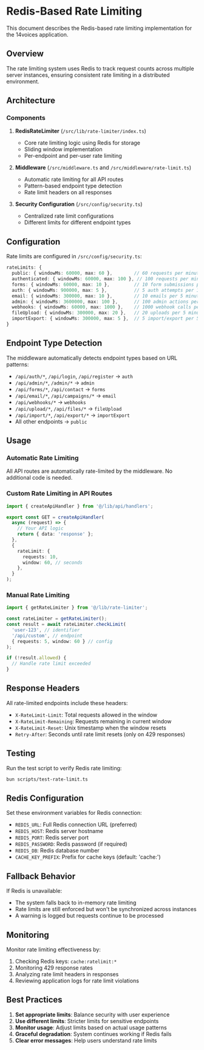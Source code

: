 # Redis-Based Rate Limiting

This document describes the Redis-based rate limiting implementation for the 14voices application.

## Overview

The rate limiting system uses Redis to track request counts across multiple server instances, ensuring consistent rate limiting in a distributed environment.

## Architecture

### Components

1. **RedisRateLimiter** (`/src/lib/rate-limiter/index.ts`)
   - Core rate limiting logic using Redis for storage
   - Sliding window implementation
   - Per-endpoint and per-user rate limiting

2. **Middleware** (`/src/middleware.ts` and `/src/middleware/rate-limit.ts`)
   - Automatic rate limiting for all API routes
   - Pattern-based endpoint type detection
   - Rate limit headers on all responses

3. **Security Configuration** (`/src/config/security.ts`)
   - Centralized rate limit configurations
   - Different limits for different endpoint types

## Configuration

Rate limits are configured in `/src/config/security.ts`:

```typescript
rateLimits: {
  public: { windowMs: 60000, max: 60 },        // 60 requests per minute
  authenticated: { windowMs: 60000, max: 100 }, // 100 requests per minute
  forms: { windowMs: 60000, max: 10 },         // 10 form submissions per minute
  auth: { windowMs: 900000, max: 5 },          // 5 auth attempts per 15 minutes
  email: { windowMs: 300000, max: 10 },        // 10 emails per 5 minutes
  admin: { windowMs: 3600000, max: 100 },      // 100 admin actions per hour
  webhooks: { windowMs: 60000, max: 1000 },    // 1000 webhook calls per minute
  fileUpload: { windowMs: 300000, max: 20 },   // 20 uploads per 5 minutes
  importExport: { windowMs: 300000, max: 5 },  // 5 import/export per 5 minutes
}
```

## Endpoint Type Detection

The middleware automatically detects endpoint types based on URL patterns:

- `/api/auth/*`, `/api/login`, `/api/register` → `auth`
- `/api/admin/*`, `/admin/*` → `admin`
- `/api/forms/*`, `/api/contact` → `forms`
- `/api/email/*`, `/api/campaigns/*` → `email`
- `/api/webhooks/*` → `webhooks`
- `/api/upload/*`, `/api/files/*` → `fileUpload`
- `/api/import/*`, `/api/export/*` → `importExport`
- All other endpoints → `public`

## Usage

### Automatic Rate Limiting

All API routes are automatically rate-limited by the middleware. No additional code is needed.

### Custom Rate Limiting in API Routes

```typescript
import { createApiHandler } from '@/lib/api/handlers';

export const GET = createApiHandler(
  async (request) => {
    // Your API logic
    return { data: 'response' };
  },
  {
    rateLimit: {
      requests: 10,
      window: 60, // seconds
    },
  }
);
```

### Manual Rate Limiting

```typescript
import { getRateLimiter } from '@/lib/rate-limiter';

const rateLimiter = getRateLimiter();
const result = await rateLimiter.checkLimit(
  'user-123', // identifier
  '/api/custom', // endpoint
  { requests: 5, window: 60 } // config
);

if (!result.allowed) {
  // Handle rate limit exceeded
}
```

## Response Headers

All rate-limited endpoints include these headers:

- `X-RateLimit-Limit`: Total requests allowed in the window
- `X-RateLimit-Remaining`: Requests remaining in current window
- `X-RateLimit-Reset`: Unix timestamp when the window resets
- `Retry-After`: Seconds until rate limit resets (only on 429 responses)

## Testing

Run the test script to verify Redis rate limiting:

```bash
bun scripts/test-rate-limit.ts
```

## Redis Configuration

Set these environment variables for Redis connection:

- `REDIS_URL`: Full Redis connection URL (preferred)
- `REDIS_HOST`: Redis server hostname
- `REDIS_PORT`: Redis server port
- `REDIS_PASSWORD`: Redis password (if required)
- `REDIS_DB`: Redis database number
- `CACHE_KEY_PREFIX`: Prefix for cache keys (default: 'cache:')

## Fallback Behavior

If Redis is unavailable:

- The system falls back to in-memory rate limiting
- Rate limits are still enforced but won't be synchronized across instances
- A warning is logged but requests continue to be processed

## Monitoring

Monitor rate limiting effectiveness by:

1. Checking Redis keys: `cache:ratelimit:*`
2. Monitoring 429 response rates
3. Analyzing rate limit headers in responses
4. Reviewing application logs for rate limit violations

## Best Practices

1. **Set appropriate limits**: Balance security with user experience
2. **Use different limits**: Stricter limits for sensitive endpoints
3. **Monitor usage**: Adjust limits based on actual usage patterns
4. **Graceful degradation**: System continues working if Redis fails
5. **Clear error messages**: Help users understand rate limits
